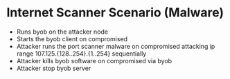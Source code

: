 # Internet Scanner Scenario (Malware)

- Runs byob on the attacker node
- Starts the byob client on compromised
- Attacker runs the port scanner malware on compromised attacking ip range 107.125.{128..254}.{1..254} sequentially
- Attacker kills byob software on compromised via byob
- Attacker stop byob server

